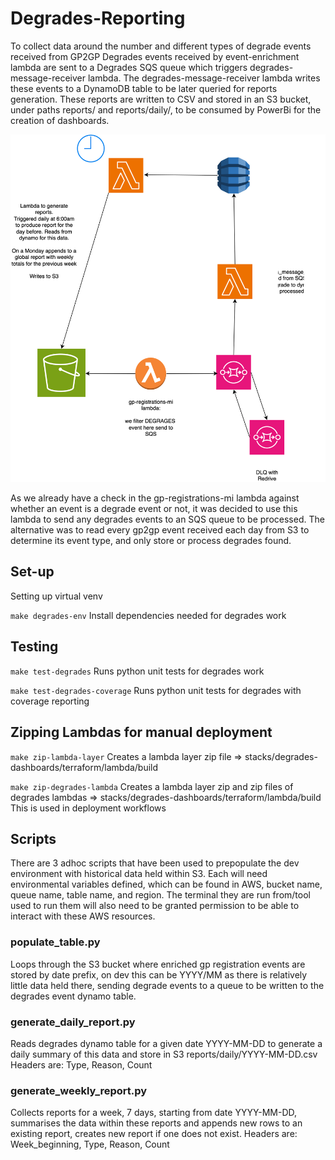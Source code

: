 # Degrades-Reporting
To collect data around the number and different types of degrade events received from GP2GP
Degrades events received by event-enrichment lambda are sent to a Degrades SQS queue which triggers degrades-message-receiver lambda.
The degrades-message-receiver lambda writes these events to a DynamoDB table to be later queried for reports generation. These reports are
written to CSV and stored in an S3 bucket, under paths reports/ and reports/daily/, to be consumed by PowerBi for the creation of dashboards.

![](degrades_architecture.svg)


As we already have a check in the gp-registrations-mi lambda against whether an event is a degrade event or not, it was decided to use
this lambda to send any degrades events to an SQS queue to be processed.
The alternative was to read every gp2gp event received each day from S3 to determine its event type, and only store or process degrades found.

## Set-up

Setting up virtual venv

`make degrades-env`
Install dependencies needed for degrades work

## Testing

`make test-degrades`
Runs python unit tests for degrades work

`make test-degrades-coverage`
Runs python unit tests for degrades with coverage reporting

## Zipping Lambdas for manual deployment

`make zip-lambda-layer`
Creates a lambda layer zip file => stacks/degrades-dashboards/terraform/lambda/build

`make zip-degrades-lambda`
Creates a lambda layer zip and zip files of degrades lambdas => stacks/degrades-dashboards/terraform/lambda/build
This is used in deployment workflows

## Scripts

There are 3 adhoc scripts that have been used to prepopulate the dev environment with historical data held within S3.
Each will need environmental variables defined, which can be found in AWS, bucket name, queue name, table name, and region.
The terminal they are run from/tool used to run them will also need to be granted permission to be able to interact with these AWS resources.

### populate_table.py 
Loops through the S3 bucket where enriched gp registration events are stored by date prefix, on dev this can be YYYY/MM as there is
relatively little data held there, sending degrade events to a queue to be written to the degrades event dynamo table.

### generate_daily_report.py
Reads degrades dynamo table for a given date YYYY-MM-DD to generate a daily summary of this data and store in S3 reports/daily/YYYY-MM-DD.csv
Headers are: Type, Reason, Count 

### generate_weekly_report.py
Collects reports for a week, 7 days, starting from date YYYY-MM-DD, summarises the data within these reports and appends new rows 
to an existing report, creates new report if one does not exist.
Headers are: Week_beginning, Type, Reason, Count 

